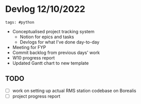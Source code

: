 # Devlog 12/10/2022

```text
tags: #python
```

- Conceptualised project tracking system
  - Notion for epics and tasks
  - Devlogs for what I've done day-to-day
- Meeting for FYP
- Commit backlog from previous days' work
- W10 progress report
- Updated Gantt chart to new template

## TODO

- [ ] work on setting up actual RMS station codebase on Borealis
- [ ] project progress report
